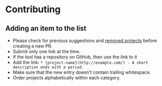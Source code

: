 # Contributing

## Adding an item to the list

- Please check for previous suggestions and [removed projects](https://github.com/rayokota/awesome-hbase/issues?q=is%3Aissue+is%3Aclosed+label%3Adeprecation) before creating a new PR.
- Submit only one link at the time.
- If the tool has a repository on GitHub, then use the link to it
- Add the link: `* [project-name](http://example.com/) - A short description ends with a period.`
- Make sure that the new entry doesn't contain trailing whitespace.
- Order projects alphabetically within each category.
